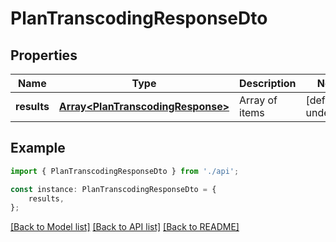 # PlanTranscodingResponseDto


## Properties

Name | Type | Description | Notes
------------ | ------------- | ------------- | -------------
**results** | [**Array&lt;PlanTranscodingResponse&gt;**](PlanTranscodingResponse.md) | Array of items | [default to undefined]

## Example

```typescript
import { PlanTranscodingResponseDto } from './api';

const instance: PlanTranscodingResponseDto = {
    results,
};
```

[[Back to Model list]](../README.md#documentation-for-models) [[Back to API list]](../README.md#documentation-for-api-endpoints) [[Back to README]](../README.md)
